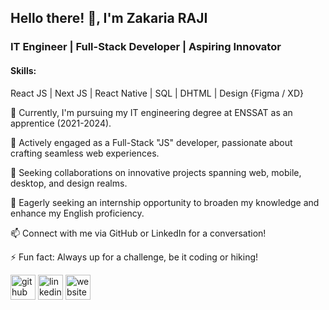 ## Hello there! 👋, I'm **Zakaria RAJI**
### IT Engineer | Full-Stack Developer | Aspiring Innovator

#### Skills: 
React JS | Next JS | React Native | SQL | DHTML | Design {Figma / XD}

🔭 Currently, I'm pursuing my IT engineering degree at ENSSAT as an apprentice (2021-2024).

🌱 Actively engaged as a Full-Stack "JS" developer, passionate about crafting seamless web experiences.

💪 Seeking collaborations on innovative projects spanning web, mobile, desktop, and design realms.

🤔 Eagerly seeking an internship opportunity to broaden my knowledge and enhance my English proficiency.

📫 Connect with me via GitHub or LinkedIn for a conversation!

⚡ Fun fact: Always up for a challenge, be it coding or hiking!



[<img src='https://cdn.jsdelivr.net/npm/simple-icons@3.0.1/icons/github.svg' alt='github' height='40'>](https://github.com/RAJI-Zakaria)  [<img src='https://cdn.jsdelivr.net/npm/simple-icons@3.0.1/icons/linkedin.svg' alt='linkedin' height='40'>](https://www.linkedin.com/in/zakariaraji/)  [<img src='https://cdn.jsdelivr.net/npm/simple-icons@3.0.1/icons/icloud.svg' alt='website' height='40'>](RAJI-Zakaria)  

 
